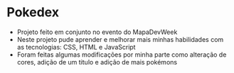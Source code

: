 # Pokedex
- Projeto feito em conjunto no evento do MapaDevWeek
- Neste projeto pude aprender e melhorar mais minhas habilidades com as tecnologias: CSS, HTML e JavaScript
- Foram feitas algumas modificações por minha parte como alteração de cores, adição de um titulo e adição de mais pokémons
